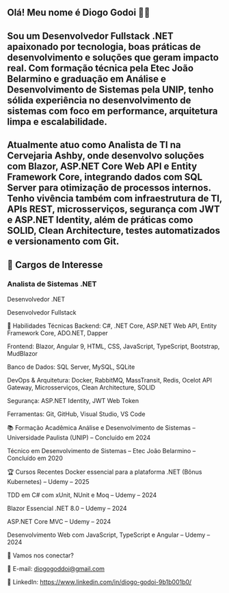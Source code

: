 ## Olá! Meu nome é Diogo Godoi 👨‍💻
## Sou um Desenvolvedor Fullstack .NET apaixonado por tecnologia, boas práticas de desenvolvimento e soluções que geram impacto real. Com formação técnica pela Etec João Belarmino e graduação em Análise e Desenvolvimento de Sistemas pela UNIP, tenho sólida experiência no desenvolvimento de sistemas com foco em performance, arquitetura limpa e escalabilidade.

## Atualmente atuo como Analista de TI na Cervejaria Ashby, onde desenvolvo soluções com Blazor, ASP.NET Core Web API e Entity Framework Core, integrando dados com SQL Server para otimização de processos internos. Tenho vivência também com infraestrutura de TI, APIs REST, microsserviços, segurança com JWT e ASP.NET Identity, além de práticas como SOLID, Clean Architecture, testes automatizados e versionamento com Git.

## 💼 Cargos de Interesse
### Analista de Sistemas .NET

Desenvolvedor .NET

Desenvolvedor Fullstack

🚀 Habilidades Técnicas
Backend:
C#, .NET Core, ASP.NET Web API, Entity Framework Core, ADO.NET, Dapper

Frontend:
Blazor, Angular 9, HTML, CSS, JavaScript, TypeScript, Bootstrap, MudBlazor

Banco de Dados:
SQL Server, MySQL, SQLite

DevOps & Arquitetura:
Docker, RabbitMQ, MassTransit, Redis, Ocelot API Gateway, Microsserviços, Clean Architecture, SOLID

Segurança:
ASP.NET Identity, JWT Web Token

Ferramentas:
Git, GitHub, Visual Studio, VS Code

📚 Formação Acadêmica
Análise e Desenvolvimento de Sistemas – Universidade Paulista (UNIP) – Concluído em 2024

Técnico em Desenvolvimento de Sistemas – Etec João Belarmino – Concluído em 2020

🏆 Cursos Recentes
Docker essencial para a plataforma .NET (Bônus Kubernetes) – Udemy – 2025

TDD em C# com xUnit, NUnit e Moq – Udemy – 2024

Blazor Essencial .NET 8.0 – Udemy – 2024

ASP.NET Core MVC – Udemy – 2024

Desenvolvimento Web com JavaScript, TypeScript e Angular – Udemy – 2024

🔗 Vamos nos conectar?

📧 E-mail: diogogoddoi@gmail.com

💼 LinkedIn: https://www.linkedin.com/in/diogo-godoi-9b1b001b0/
